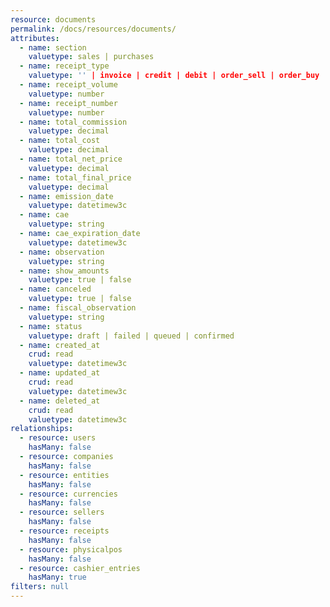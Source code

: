 ```yaml
---
resource: documents
permalink: /docs/resources/documents/
attributes:
  - name: section
    valuetype: sales | purchases
  - name: receipt_type
    valuetype: '' | invoice | credit | debit | order_sell | order_buy | quotation | zeta
  - name: receipt_volume
    valuetype: number
  - name: receipt_number
    valuetype: number
  - name: total_commission
    valuetype: decimal
  - name: total_cost
    valuetype: decimal
  - name: total_net_price
    valuetype: decimal
  - name: total_final_price
    valuetype: decimal
  - name: emission_date
    valuetype: datetimew3c
  - name: cae
    valuetype: string
  - name: cae_expiration_date
    valuetype: datetimew3c
  - name: observation
    valuetype: string
  - name: show_amounts
    valuetype: true | false
  - name: canceled
    valuetype: true | false
  - name: fiscal_observation
    valuetype: string
  - name: status
    valuetype: draft | failed | queued | confirmed
  - name: created_at
    crud: read
    valuetype: datetimew3c
  - name: updated_at
    crud: read
    valuetype: datetimew3c
  - name: deleted_at
    crud: read
    valuetype: datetimew3c
relationships:
  - resource: users
    hasMany: false
  - resource: companies
    hasMany: false
  - resource: entities
    hasMany: false
  - resource: currencies
    hasMany: false
  - resource: sellers
    hasMany: false
  - resource: receipts
    hasMany: false
  - resource: physicalpos
    hasMany: false
  - resource: cashier_entries
    hasMany: true
filters: null
---
```

